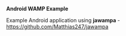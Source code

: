 **Android WAMP Example**

Example Android application using **jawampa** - https://github.com/Matthias247/jawampa
